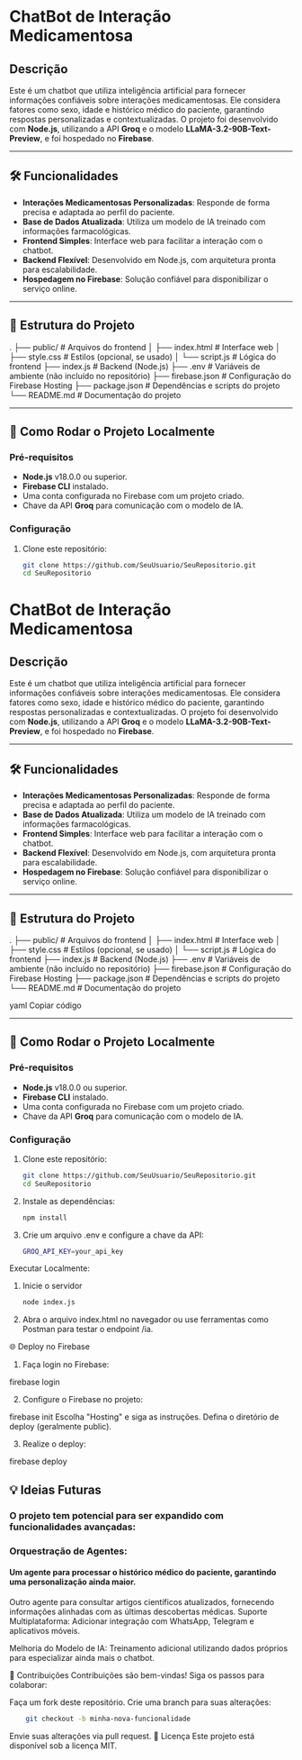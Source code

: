 # ChatBot de Interação Medicamentosa

## Descrição
Este é um chatbot que utiliza inteligência artificial para fornecer informações confiáveis sobre interações medicamentosas. Ele considera fatores como sexo, idade e histórico médico do paciente, garantindo respostas personalizadas e contextualizadas. O projeto foi desenvolvido com **Node.js**, utilizando a API **Groq** e o modelo **LLaMA-3.2-90B-Text-Preview**, e foi hospedado no **Firebase**.

---

## 🛠️ Funcionalidades

- **Interações Medicamentosas Personalizadas**: Responde de forma precisa e adaptada ao perfil do paciente.
- **Base de Dados Atualizada**: Utiliza um modelo de IA treinado com informações farmacológicas.
- **Frontend Simples**: Interface web para facilitar a interação com o chatbot.
- **Backend Flexível**: Desenvolvido em Node.js, com arquitetura pronta para escalabilidade.
- **Hospedagem no Firebase**: Solução confiável para disponibilizar o serviço online.

---

## 📂 Estrutura do Projeto

. ├── public/ # Arquivos do frontend │ ├── index.html # Interface web │ ├── style.css # Estilos (opcional, se usado) │ └── script.js # Lógica do frontend ├── index.js # Backend (Node.js) ├── .env # Variáveis de ambiente (não incluído no repositório) ├── firebase.json # Configuração do Firebase Hosting ├── package.json # Dependências e scripts do projeto └── README.md # Documentação do projeto

---

## 🚀 Como Rodar o Projeto Localmente

### Pré-requisitos

- **Node.js** v18.0.0 ou superior.
- **Firebase CLI** instalado.
- Uma conta configurada no Firebase com um projeto criado.
- Chave da API **Groq** para comunicação com o modelo de IA.

### Configuração

1. Clone este repositório:
   ```bash
   git clone https://github.com/SeuUsuario/SeuRepositorio.git
   cd SeuRepositorio
   
# ChatBot de Interação Medicamentosa

## Descrição
Este é um chatbot que utiliza inteligência artificial para fornecer informações confiáveis sobre interações medicamentosas. Ele considera fatores como sexo, idade e histórico médico do paciente, garantindo respostas personalizadas e contextualizadas. O projeto foi desenvolvido com **Node.js**, utilizando a API **Groq** e o modelo **LLaMA-3.2-90B-Text-Preview**, e foi hospedado no **Firebase**.

---

## 🛠️ Funcionalidades

- **Interações Medicamentosas Personalizadas**: Responde de forma precisa e adaptada ao perfil do paciente.
- **Base de Dados Atualizada**: Utiliza um modelo de IA treinado com informações farmacológicas.
- **Frontend Simples**: Interface web para facilitar a interação com o chatbot.
- **Backend Flexível**: Desenvolvido em Node.js, com arquitetura pronta para escalabilidade.
- **Hospedagem no Firebase**: Solução confiável para disponibilizar o serviço online.

---

## 📂 Estrutura do Projeto

. ├── public/ # Arquivos do frontend │ ├── index.html # Interface web │ ├── style.css # Estilos (opcional, se usado) │ └── script.js # Lógica do frontend ├── index.js # Backend (Node.js) ├── .env # Variáveis de ambiente (não incluído no repositório) ├── firebase.json # Configuração do Firebase Hosting ├── package.json # Dependências e scripts do projeto └── README.md # Documentação do projeto

yaml
Copiar código

---

## 🚀 Como Rodar o Projeto Localmente

### Pré-requisitos

- **Node.js** v18.0.0 ou superior.
- **Firebase CLI** instalado.
- Uma conta configurada no Firebase com um projeto criado.
- Chave da API **Groq** para comunicação com o modelo de IA.

### Configuração

1. Clone este repositório:
   ```bash
   git clone https://github.com/SeuUsuario/SeuRepositorio.git
   cd SeuRepositorio
2. Instale as dependências:
    ```bash
    npm install

3. Crie um arquivo .env e configure a chave da API:
    ```bash
   GROQ_API_KEY=your_api_key

Executar Localmente:

1. Inicie o servidor
    ```bash
    node index.js

3. Abra o arquivo index.html no navegador ou use ferramentas como Postman para testar o endpoint /ia.

🌐 Deploy no Firebase
1. Faça login no Firebase:

firebase login
   
2. Configure o Firebase no projeto:

firebase init
Escolha "Hosting" e siga as instruções.
Defina o diretório de deploy (geralmente public).

3. Realize o deploy:

firebase deploy

## 💡 Ideias Futuras
### O projeto tem potencial para ser expandido com funcionalidades avançadas:

### Orquestração de Agentes:

#### Um agente para processar o histórico médico do paciente, garantindo uma personalização ainda maior.
Outro agente para consultar artigos científicos atualizados, fornecendo informações alinhadas com as últimas descobertas médicas.
Suporte Multiplataforma: Adicionar integração com WhatsApp, Telegram e aplicativos móveis.

Melhoria do Modelo de IA: Treinamento adicional utilizando dados próprios para especializar ainda mais o chatbot.

🤝 Contribuições
Contribuições são bem-vindas!
Siga os passos para colaborar:

 Faça um fork deste repositório.
 Crie uma branch para suas alterações:
   ```bash
       git checkout -b minha-nova-funcionalidade
   ```
 Envie suas alterações via pull request.
 📄 Licença
 Este projeto está disponível sob a licença MIT.
